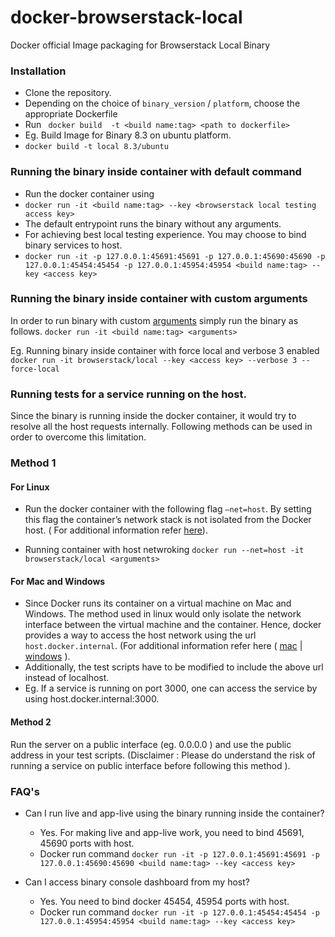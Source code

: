 # docker-browserstack-local
Docker official Image packaging for Browserstack Local Binary

### Installation
- Clone the repository. 
- Depending on the choice of `binary_version` / `platform`, choose the appropriate Dockerfile 
- Run ``` docker build  -t <build name:tag> <path to dockerfile>``` 
- Eg. Build Image for Binary 8.3 on ubuntu platform.
- ```docker build -t local 8.3/ubuntu```

### Running the binary inside container with default command
 - Run the docker container using  
- ```docker run -it <build name:tag> --key <browserstack local testing access key>```
- The default entrypoint runs the binary without any arguments.
- For achieving best local testing experience. You may choose to bind binary services to host. 
-  `docker run -it -p 127.0.0.1:45691:45691 -p 127.0.0.1:45690:45690 -p 127.0.0.1:45454:45454 -p 127.0.0.1:45954:45954 <build name:tag> --key <access key>`

### Running the binary inside container with custom arguments
In order to run binary with custom [arguments](https://browserstack.com/local-testing) simply run the binary as follows.
`docker run -it <build name:tag> <arguments>`

Eg. Running binary inside container with force local and verbose 3 enabled
`docker run -it browserstack/local --key <access key> --verbose 3 --force-local`


### Running tests for a service running on the host. 
Since the binary is running inside the docker container, it would try to resolve all the host requests internally. Following methods can be used in order to overcome this limitation.

### Method 1
#### For Linux
- Run the docker container with the following flag `–net=host`. By setting this flag the container’s network stack is not isolated from the Docker host. ( For additional information refer [here](https://docs.docker.com/network/host/)).

- Running container with host netwroking
```docker run --net=host -it browserstack/local <arguments>```

#### For Mac and Windows
- Since Docker runs its container on a virtual machine on Mac and Windows. The method used in linux would only isolate the network interface between the virtual machine and the container. Hence, docker provides a way to access the host network using the url  `host.docker.internal`. (For additional information refer here ( [mac](https://docs.docker.com/docker-for-mac/networking/) | [windows](https://docs.docker.com/docker-for-windows/networking/) ).
- Additionally, the test scripts have to be modified to include the above url instead of localhost.
- Eg. If a service is running on port 3000, one can access the service by using host.docker.internal:3000.

#### Method 2
Run the server on a public interface (eg. 0.0.0.0 ) and use the public address in your test scripts. 
(Disclaimer : Please do understand the risk of running a service on public interface before following this method ).

### FAQ's
* Can I run live and app-live using the binary running inside the container?
   - Yes. For making live and app-live work, you need to bind 45691, 45690 ports with host.
   - Docker run command `docker run -it -p 127.0.0.1:45691:45691 -p 127.0.0.1:45690:45690 <build name:tag> --key <access key>`

* Can I access binary console dashboard from my host?
  - Yes. You need to bind docker 45454, 45954 ports with host.
  - Docker run command `docker run -it -p 127.0.0.1:45454:45454 -p 127.0.0.1:45954:45954 <build name:tag> --key <access key>`
